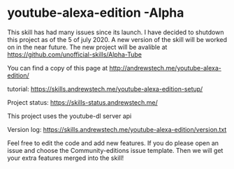 # youtube-alexa-edition -Alpha

This skill has had many issues since its launch. I have decided to shutdown this project as of the 5 of july 2020. A new version of the skill will be worked on in the near future. The new project will be avalible at https://github.com/unofficial-skills/Alpha-Tube

You can find a copy of this page at http://andrewstech.me/youtube-alexa-edition/

tutorial: https://skills.andrewstech.me/youtube-alexa-edition-setup/

Project status: https://skills-status.andrewstech.me/

This project uses the youtube-dl server api

Version log: https://skills.andrewstech.me/youtube-alexa-edition/version.txt

Feel free to edit the code and add new features. If you do please open an issue and choose the Community-editions issue template. Then we will get your extra features merged into the skill!


